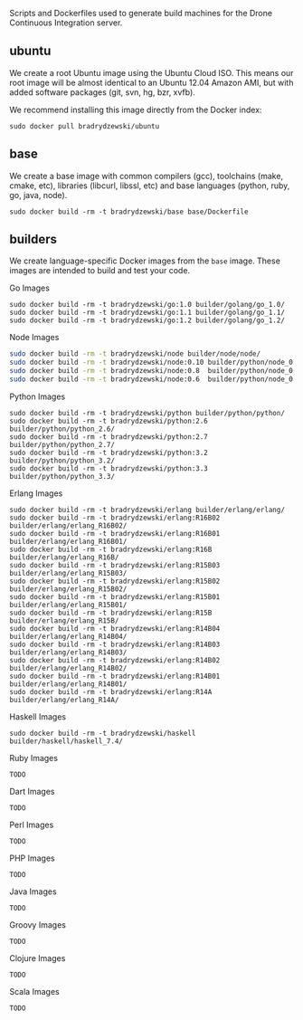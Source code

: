 Scripts and Dockerfiles used to generate build machines for the Drone
Continuous Integration server.

## ubuntu

We create a root Ubuntu image using the Ubuntu Cloud ISO. This means
our root image will be almost identical to an Ubuntu 12.04 Amazon AMI,
but with added software packages (git, svn, hg, bzr, xvfb).

We recommend installing this image directly from the Docker index:

```
sudo docker pull bradrydzewski/ubuntu
```

## base

We create a base image with common compilers (gcc), toolchains (make, cmake, etc),
libraries (libcurl, libssl, etc) and base languages (python, ruby, go, java, node).

```
sudo docker build -rm -t bradrydzewski/base base/Dockerfile
```

## builders

We create language-specific Docker images from the `base` image. These images
are intended to build and test your code.

Go Images

```
sudo docker build -rm -t bradrydzewski/go:1.0 builder/golang/go_1.0/
sudo docker build -rm -t bradrydzewski/go:1.1 builder/golang/go_1.1/
sudo docker build -rm -t bradrydzewski/go:1.2 builder/golang/go_1.2/
```

Node Images

```sh
sudo docker build -rm -t bradrydzewski/node builder/node/node/
sudo docker build -rm -t bradrydzewski/node:0.10 builder/python/node_0.10/
sudo docker build -rm -t bradrydzewski/node:0.8  builder/python/node_0.8/
sudo docker build -rm -t bradrydzewski/node:0.6  builder/python/node_0.6/
```

Python Images

```
sudo docker build -rm -t bradrydzewski/python builder/python/python/
sudo docker build -rm -t bradrydzewski/python:2.6 builder/python/python_2.6/
sudo docker build -rm -t bradrydzewski/python:2.7 builder/python/python_2.7/
sudo docker build -rm -t bradrydzewski/python:3.2 builder/python/python_3.2/
sudo docker build -rm -t bradrydzewski/python:3.3 builder/python/python_3.3/
```

Erlang Images

```
sudo docker build -rm -t bradrydzewski/erlang builder/erlang/erlang/
sudo docker build -rm -t bradrydzewski/erlang:R16B02 builder/erlang/erlang_R16B02/
sudo docker build -rm -t bradrydzewski/erlang:R16B01 builder/erlang/erlang_R16B01/
sudo docker build -rm -t bradrydzewski/erlang:R16B builder/erlang/erlang_R16B/
sudo docker build -rm -t bradrydzewski/erlang:R15B03 builder/erlang/erlang_R15B03/
sudo docker build -rm -t bradrydzewski/erlang:R15B02 builder/erlang/erlang_R15B02/
sudo docker build -rm -t bradrydzewski/erlang:R15B01 builder/erlang/erlang_R15B01/
sudo docker build -rm -t bradrydzewski/erlang:R15B builder/erlang/erlang_R15B/
sudo docker build -rm -t bradrydzewski/erlang:R14B04 builder/erlang/erlang_R14B04/
sudo docker build -rm -t bradrydzewski/erlang:R14B03 builder/erlang/erlang_R14B03/
sudo docker build -rm -t bradrydzewski/erlang:R14B02 builder/erlang/erlang_R14B02/
sudo docker build -rm -t bradrydzewski/erlang:R14B01 builder/erlang/erlang_R14B01/
sudo docker build -rm -t bradrydzewski/erlang:R14A builder/erlang/erlang_R14A/
```

Haskell Images

```
sudo docker build -rm -t bradrydzewski/haskell builder/haskell/haskell_7.4/
```



Ruby Images

```
TODO
```

Dart Images

```
TODO
```

Perl Images

```
TODO
```

PHP Images

```
TODO
```

Java Images

```
TODO
```

Groovy Images

```
TODO
```

Clojure Images

```
TODO
```

Scala Images

```
TODO
```


